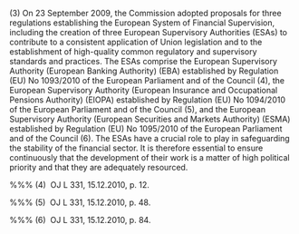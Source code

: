 (3) On 23 September 2009, the Commission adopted proposals for three regulations establishing the European System of Financial Supervision, including the creation of three European Supervisory Authorities (ESAs) to contribute to a consistent application of Union legislation and to the establishment of high-quality common regulatory and supervisory standards and practices. The ESAs comprise the European Supervisory Authority (European Banking Authority) (EBA) established by Regulation (EU) No 1093/2010 of the European Parliament and of the Council (4), the European Supervisory Authority (European Insurance and Occupational Pensions Authority) (EIOPA) established by Regulation (EU) No 1094/2010 of the European Parliament and of the Council (5), and the European Supervisory Authority (European Securities and Markets Authority) (ESMA) established by Regulation (EU) No 1095/2010 of the European Parliament and of the Council (6). The ESAs have a crucial role to play in safeguarding the stability of the financial sector. It is therefore essential to ensure continuously that the development of their work is a matter of high political priority and that they are adequately resourced.

%%% (4)  OJ L 331, 15.12.2010, p. 12.

%%% (5)  OJ L 331, 15.12.2010, p. 48.

%%% (6)  OJ L 331, 15.12.2010, p. 84.